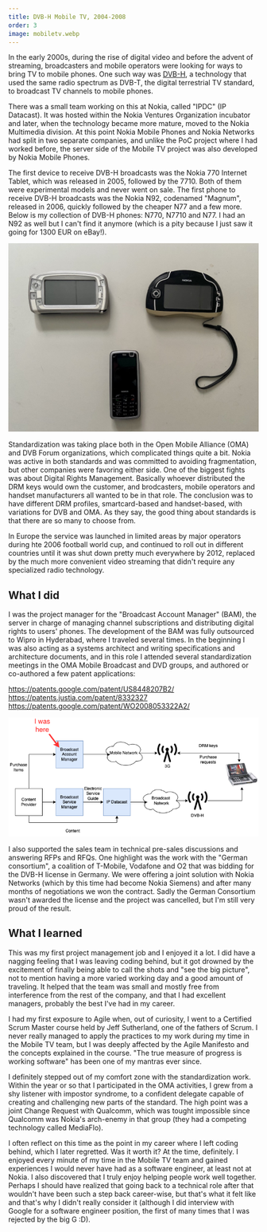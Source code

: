 ```yaml
---
title: DVB-H Mobile TV, 2004-2008
order: 3
image: mobiletv.webp
---
```


In the early 2000s, during the rise of digital video and before the advent of streaming, broadcasters and mobile operators were looking for ways to bring TV to mobile phones. One such way was [DVB-H](https://en.wikipedia.org/wiki/DVB-H), a technology that used the same radio spectrum as DVB-T, the digital terrestrial TV standard, to broadcast TV channels to mobile phones.

There was a small team working on this at Nokia, called "IPDC" (IP Datacast). It was hosted within the Nokia Ventures Organization incubator and later, when the technology became more mature, moved to the Nokia Multimedia division. At this point Nokia Mobile Phones and Nokia Networks had split in two separate companies, and unlike the PoC project where I had worked before, the server side of the Mobile TV project was also developed by Nokia Mobile Phones.

The first device to receive DVB-H broadcasts was the Nokia 770 Internet Tablet, which was released in 2005, followed by the 7710. Both of them were experimental models and never went on sale. The first phone to receive DVB-H broadcasts was the Nokia N92, codenamed "Magnum", released in 2006, quickly followed by the cheaper N77 and a few more. Below is my collection of DVB-H phones: N770, N7710 and N77. I had an N92 as well but I can't find it anymore (which is a pity because I just saw it going for 1300 EUR on eBay!).

![Mobile TV phones](tv-phones.jpg)

Standardization was taking place both in the Open Mobile Alliance (OMA) and DVB Forum organizations, which complicated things quite a bit. Nokia was active in both standards and was committed to avoiding fragmentation, but other companies were favoring either side. One of the biggest fights was about Digital Rights Management. Basically whoever distributed the DRM keys would own the customer, and brodcasters, mobile operators and handset manufacturers all wanted to be in that role. The conclusion was to have different DRM profiles, smartcard-based and handset-based, with variations for DVB and OMA. As they say, the good thing about standards is that there are so many to choose from.

In Europe the service was launched in limited areas by major operators during hte 2006 football world cup, and continued to roll out in different countries until it was shut down pretty much everywhere by 2012, replaced by the much more convenient video streaming that didn't require any specialized radio technology.

## What I did

I was the project manager for the "Broadcast Account Manager" (BAM), the server in charge of managing channel subscriptions and distributing digital rights to users' phones. The development of the BAM was fully outsourced to Wipro in Hyderabad, where I traveled several times. In the beginning I was also acting as a systems architect and writing specifications and architecture documents, and in this role I attended several standardization meetings in the OMA Mobile Broadcast and DVD groups, and authored or co-authored a few patent applications:

https://patents.google.com/patent/US8448207B2/
https://patents.justia.com/patent/8332327
https://patents.google.com/patent/WO2008053322A2/

![Mobile TV network](MBS.png)

I also supported the sales team in technical pre-sales discussions and answering RFPs and RFQs. One highlight was the work with the "German consortium", a coalition of T-Mobile, Vodafone and O2 that was bidding for the DVB-H license in Germany. We were offering a joint solution with Nokia Networks (which by this time had become Nokia Siemens) and after many months of negotiations we won the contract. Sadly the German Consortium wasn't awarded the license and the project was cancelled, but I'm still very proud of the result.

## What I learned

This was my first project management job and I enjoyed it a lot. I did have a nagging feeling that I was leaving coding behind, but it got drowned by the excitement of finally being able to call the shots and "see the big picture", not to mention having a more varied working day and a good amount of traveling. It helped that the team was small and mostly free from interference from the rest of the company, and that I had excellent managers, probably the best I've had in my career.

I had my first exposure to Agile when, out of curiosity, I went to a Certified Scrum Master course held by Jeff Sutherland, one of the fathers of Scrum. I never really managed to apply the practices to my work during my time in the Mobile TV team, but I was deeply affected by the Agile Manifesto and the concepts explained in the course. "The true measure of progress is working software" has been one of my mantras ever since.

I definitely stepped out of my comfort zone with the standardization work. Within the year or so that I participated in the OMA activities, I grew from a shy listener with impostor syndrome, to a confident delegate capable of creating and challenging new parts of the standard. The high point was a joint Change Request with Qualcomm, which was tought impossible since Qualcomm was Nokia's arch-enemy in that group (they had a competing technology called MediaFlo).

I often reflect on this time as the point in my career where I left coding behind, which I later regretted. Was it worth it? At the time, definitely. I enjoyed every minute of my time in the Mobile TV team and gained experiences I would never have had as a software engineer, at least not at Nokia. I also discovered that I truly enjoy helping people work well together. Perhaps I should have realized that going back to a technical role after that wouldn't have been such a step back career-wise, but that's what it felt like and that's why I didn't really consider it (although I did interview with Google for a software engineer position, the first of many times that I was rejected by the big G :D).
